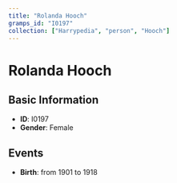 ```yaml
---
title: "Rolanda Hooch"
gramps_id: "I0197"
collection: ["Harrypedia", "person", "Hooch"]
---
```


# Rolanda Hooch

## Basic Information

- **ID**: I0197
- **Gender**: Female

## Events

- **Birth**: from 1901 to 1918

